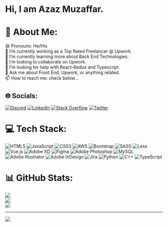 # Hi, I am Azaz Muzaffar.

# 💫 About Me:
😄 Pronouns: He/His<br>🔭 I’m currently working as a Top Rated Freelancer @ Upwork.<br>🌱 I’m currently learning more about Back End Technologies.<br>👯 I’m looking to collaborate on Upwork.<br>🤔 I’m looking for help with React-Redux and Typescript.<br>💬 Ask me about Front End, Upwork, or anything related.<br>📫 How to reach me: check below...


## 🌐 Socials:
[![Discord](https://img.shields.io/badge/Discord-%237289DA.svg?logo=discord&logoColor=white)](htttps://discord.gg/Azaz#3521) [![LinkedIn](https://img.shields.io/badge/LinkedIn-%230077B5.svg?logo=linkedin&logoColor=white)](https://linkedin.com/in/azazmuzaffar) [![Stack Overflow](https://img.shields.io/badge/-Stackoverflow-FE7A16?logo=stack-overflow&logoColor=white)](https://stackoverflow.com/users/azazmuzaffar) [![Twitter](https://img.shields.io/badge/Twitter-%231DA1F2.svg?logo=Twitter&logoColor=white)](https://twitter.com/azazmuzaffar) 

# 💻 Tech Stack:
![HTML5](https://img.shields.io/badge/html5-%23E34F26.svg?style=for-the-badge&logo=html5&logoColor=white) ![JavaScript](https://img.shields.io/badge/javascript-%23323330.svg?style=for-the-badge&logo=javascript&logoColor=%23F7DF1E) ![CSS3](https://img.shields.io/badge/css3-%231572B6.svg?style=for-the-badge&logo=css3&logoColor=white) ![AWS](https://img.shields.io/badge/AWS-%23FF9900.svg?style=for-the-badge&logo=amazon-aws&logoColor=white) ![Bootstrap](https://img.shields.io/badge/bootstrap-%23563D7C.svg?style=for-the-badge&logo=bootstrap&logoColor=white) ![SASS](https://img.shields.io/badge/SASS-hotpink.svg?style=for-the-badge&logo=SASS&logoColor=white) ![Less](https://img.shields.io/badge/less-2B4C80?style=for-the-badge&logo=less&logoColor=white) ![Vue.js](https://img.shields.io/badge/vuejs-%2335495e.svg?style=for-the-badge&logo=vuedotjs&logoColor=%234FC08D) ![Adobe XD](https://img.shields.io/badge/Adobe%20XD-470137?style=for-the-badge&logo=Adobe%20XD&logoColor=#FF61F6) 	![Figma](https://img.shields.io/badge/figma-%23F24E1E.svg?style=for-the-badge&logo=figma&logoColor=white) ![Adobe Photoshop](https://img.shields.io/badge/adobephotoshop-%2331A8FF.svg?style=for-the-badge&logo=adobephotoshop&logoColor=white) ![MySQL](https://img.shields.io/badge/mysql-%2300f.svg?style=for-the-badge&logo=mysql&logoColor=white) ![Adobe Illustrator](https://img.shields.io/badge/adobeillustrator-%23FF9A00.svg?style=for-the-badge&logo=adobeillustrator&logoColor=white) ![Adobe InDesign](https://img.shields.io/badge/Adobe%20InDesign-49021F?style=for-the-badge&logo=adobeindesign&logoColor=white) ![Jira](https://img.shields.io/badge/jira-%230A0FFF.svg?style=for-the-badge&logo=jira&logoColor=white) ![Python](https://img.shields.io/badge/python-3670A0?style=for-the-badge&logo=python&logoColor=ffdd54) ![C++](https://img.shields.io/badge/c++-%2300599C.svg?style=for-the-badge&logo=c%2B%2B&logoColor=white) ![TypeScript](https://img.shields.io/badge/typescript-%23007ACC.svg?style=for-the-badge&logo=typescript&logoColor=white)
# 📊 GitHub Stats:
![](https://github-readme-stats.vercel.app/api?username=azazmuzaffar&theme=dark&hide_border=false&include_all_commits=true&count_private=true)<br/>
![](https://github-readme-streak-stats.herokuapp.com/?user=azazmuzaffar&theme=dark&hide_border=false)<br/>
![](https://github-readme-stats.vercel.app/api/top-langs/?username=azazmuzaffar&theme=dark&hide_border=false&include_all_commits=true&count_private=true&layout=compact)

---
[![](https://visitcount.itsvg.in/api?id=azazmuzaffar&icon=0&color=3)](https://visitcount.itsvg.in)
